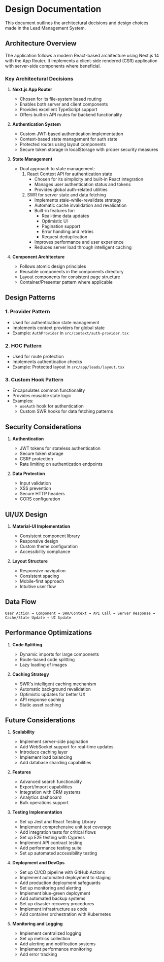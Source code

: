 # Design Documentation

This document outlines the architectural decisions and design choices made in the Lead Management System.

## Architecture Overview

The application follows a modern React-based architecture using Next.js 14 with the App Router. It implements a client-side rendered (CSR) application with server-side components where beneficial.

### Key Architectural Decisions

1. **Next.js App Router**

   - Chosen for its file-system based routing
   - Enables both server and client components
   - Provides excellent TypeScript support
   - Offers built-in API routes for backend functionality

2. **Authentication System**

   - Custom JWT-based authentication implementation
   - Context-based state management for auth state
   - Protected routes using layout components
   - Secure token storage in localStorage with proper security measures

3. **State Management**

   - Dual approach to state management:
     1. React Context API for authentication state
        - Chosen for its simplicity and built-in React integration
        - Manages user authentication status and tokens
        - Provides global auth-related utilities
     2. SWR for server state and data fetching
        - Implements stale-while-revalidate strategy
        - Automatic cache invalidation and revalidation
        - Built-in features for:
          - Real-time data updates
          - Optimistic UI
          - Pagination support
          - Error handling and retries
          - Request deduplication
        - Improves performance and user experience
        - Reduces server load through intelligent caching

4. **Component Architecture**
   - Follows atomic design principles
   - Reusable components in the components directory
   - Layout components for consistent page structure
   - Container/Presenter pattern where applicable

## Design Patterns

### 1. Provider Pattern

- Used for authentication state management
- Implements context providers for global state
- Example: `AuthProvider` in `src/context/auth-provider.tsx`

### 2. HOC Pattern

- Used for route protection
- Implements authentication checks
- Example: Protected layout in `src/app/leads/layout.tsx`

### 3. Custom Hook Pattern

- Encapsulates common functionality
- Provides reusable state logic
- Examples:
  - `useAuth` hook for authentication
  - Custom SWR hooks for data fetching patterns

## Security Considerations

1. **Authentication**

   - JWT tokens for stateless authentication
   - Secure token storage
   - CSRF protection
   - Rate limiting on authentication endpoints

2. **Data Protection**
   - Input validation
   - XSS prevention
   - Secure HTTP headers
   - CORS configuration

## UI/UX Design

1. **Material-UI Implementation**

   - Consistent component library
   - Responsive design
   - Custom theme configuration
   - Accessibility compliance

2. **Layout Structure**
   - Responsive navigation
   - Consistent spacing
   - Mobile-first approach
   - Intuitive user flow

## Data Flow

```text
User Action → Component → SWR/Context → API Call → Server Response → Cache/State Update → UI Update
```

## Performance Optimizations

1. **Code Splitting**

   - Dynamic imports for large components
   - Route-based code splitting
   - Lazy loading of images

2. **Caching Strategy**
   - SWR's intelligent caching mechanism
   - Automatic background revalidation
   - Optimistic updates for better UX
   - API response caching
   - Static asset caching

## Future Considerations

1. **Scalability**

   - Implement server-side pagination
   - Add WebSocket support for real-time updates
   - Introduce caching layer
   - Implement load balancing
   - Add database sharding capabilities

2. **Features**

   - Advanced search functionality
   - Export/Import capabilities
   - Integration with CRM systems
   - Analytics dashboard
   - Bulk operations support

3. **Testing Implementation**

   - Set up Jest and React Testing Library
   - Implement comprehensive unit test coverage
   - Add integration tests for critical flows
   - Set up E2E testing with Cypress
   - Implement API contract testing
   - Add performance testing suite
   - Set up automated accessibility testing

4. **Deployment and DevOps**
   - Set up CI/CD pipeline with GitHub Actions
   - Implement automated deployment to staging
   - Add production deployment safeguards
   - Set up monitoring and alerting
   - Implement blue-green deployment
   - Add automated backup systems
   - Set up disaster recovery procedures
   - Implement infrastructure as code
   - Add container orchestration with Kubernetes

5. **Monitoring and Logging**

   - Implement centralized logging
   - Set up metrics collection
   - Add alerting and notification systems
   - Implement performance monitoring
   - Add error tracking
